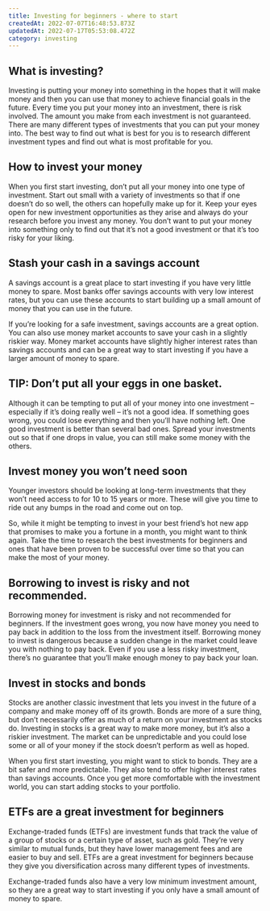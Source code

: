 ```yaml
---
title: Investing for beginners - where to start
createdAt: 2022-07-07T16:48:53.873Z
updatedAt: 2022-07-17T05:53:08.472Z
category: investing
---
```


## What is investing?

Investing is putting your money into something in the hopes that it will make money and then you can use that money to achieve financial goals in the future. Every time you put your money into an investment, there is risk involved. The amount you make from each investment is not guaranteed.
There are many different types of investments that you can put your money into. The best way to find out what is best for you is to research different investment types and find out what is most profitable for you.

## How to invest your money

When you first start investing, don’t put all your money into one type of investment. Start out small with a variety of investments so that if one doesn’t do so well, the others can hopefully make up for it.
Keep your eyes open for new investment opportunities as they arise and always do your research before you invest any money. You don’t want to put your money into something only to find out that it’s not a good investment or that it’s too risky for your liking.

## Stash your cash in a savings account

A savings account is a great place to start investing if you have very little money to spare. Most banks offer savings accounts with very low interest rates, but you can use these accounts to start building up a small amount of money that you can use in the future.

If you’re looking for a safe investment, savings accounts are a great option. You can also use money market accounts to save your cash in a slightly riskier way. Money market accounts have slightly higher interest rates than savings accounts and can be a great way to start investing if you have a larger amount of money to spare.

## TIP: Don’t put all your eggs in one basket.

Although it can be tempting to put all of your money into one investment – especially if it’s doing really well – it’s not a good idea. If something goes wrong, you could lose everything and then you’ll have nothing left.
One good investment is better than several bad ones. Spread your investments out so that if one drops in value, you can still make some money with the others.

## Invest money you won’t need soon

Younger investors should be looking at long-term investments that they won’t need access to for 10 to 15 years or more. These will give you time to ride out any bumps in the road and come out on top.

So, while it might be tempting to invest in your best friend’s hot new app that promises to make you a fortune in a month, you might want to think again. Take the time to research the best investments for beginners and ones that have been proven to be successful over time so that you can make the most of your money.

## Borrowing to invest is risky and not recommended.

Borrowing money for investment is risky and not recommended for beginners. If the investment goes wrong, you now have money you need to pay back in addition to the loss from the investment itself.
Borrowing money to invest is dangerous because a sudden change in the market could leave you with nothing to pay back. Even if you use a less risky investment, there’s no guarantee that you’ll make enough money to pay back your loan.

## Invest in stocks and bonds

Stocks are another classic investment that lets you invest in the future of a company and make money off of its growth. Bonds are more of a sure thing, but don’t necessarily offer as much of a return on your investment as stocks do.
Investing in stocks is a great way to make more money, but it’s also a riskier investment. The market can be unpredictable and you could lose some or all of your money if the stock doesn’t perform as well as hoped.

When you first start investing, you might want to stick to bonds. They are a bit safer and more predictable. They also tend to offer higher interest rates than savings accounts. Once you get more comfortable with the investment world, you can start adding stocks to your portfolio.

## ETFs are a great investment for beginners

Exchange-traded funds (ETFs) are investment funds that track the value of a group of stocks or a certain type of asset, such as gold. They’re very similar to mutual funds, but they have lower management fees and are easier to buy and sell. ETFs are a great investment for beginners because they give you diversification across many different types of investments.

Exchange-traded funds also have a very low minimum investment amount, so they are a great way to start investing if you only have a small amount of money to spare.

